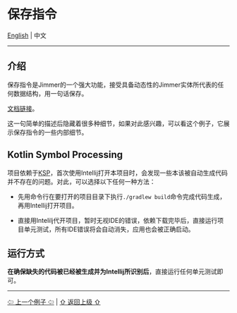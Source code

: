 # 保存指令

[English](./) | 中文

---

## 介绍

保存指令是Jimmer的一个强大功能，接受具备动态性的Jimmer实体所代表的任何数据结构，用一句话保存。

[文档链接](https://babyfish-ct.gitee.io/jimmer-doc/docs/quick-view/save/)。

这一句简单的描述后隐藏着很多种细节，如果对此感兴趣，可以看这个例子，它展示保存指令的一些内部细节。

## Kotlin Symbol Processing

项目依赖于[KSP](https://kotlinlang.org/docs/ksp-overview.html)，首次使用Intellij打开本项目时，会发现一些本该被自动生成代码并不存在的问题。对此，可以选择以下任何一种方法：
 
-   先用命令行在要打开的项目目录下执行`./gradlew build`命令完成代码生成，再用Intellij打开项目。
 
-   直接用Intelilj代开项目，暂时无视IDE的错误，依赖下载完毕后，直接运行项目单元测试，所有IDE错误将会自动消失，应用也会被正确启动。

## 运行方式

**在确保缺失的代码被已经被生成并为Intellij所识别后**，直接运行任何单元测试即可。

---

[⇦ 上一个例子 ⇦](../jimmer-cloud-kt/README_zh_CN.md) | [⇧ 返回上级 ⇧](../README_zh_CN.md)